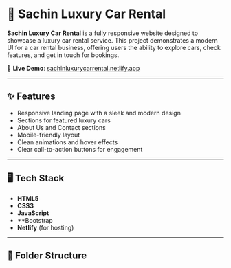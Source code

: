 # 🚗 Sachin Luxury Car Rental

**Sachin Luxury Car Rental** is a fully responsive website designed to showcase a luxury car rental service. This project demonstrates a modern UI for a car rental business, offering users the ability to explore cars, check features, and get in touch for bookings.

🔗 **Live Demo**: [sachinluxurycarrental.netlify.app](https://sachinluxurycarrental.netlify.app)

---

## ✨ Features

- Responsive landing page with a sleek and modern design
- Sections for featured luxury cars
- About Us and Contact sections
- Mobile-friendly layout
- Clean animations and hover effects
- Clear call-to-action buttons for engagement

---

## 🖥️ Tech Stack

- **HTML5**
- **CSS3**
- **JavaScript**
- **Bootstrap 
- **Netlify** (for hosting)

---

## 📁 Folder Structure

